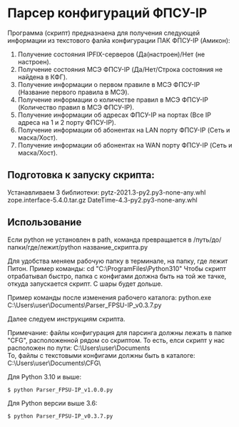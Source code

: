 # Парсер конфигураций ФПСУ-IP

Программа (скрипт) предназнаена для получения следующей информации из текстового фалйа конфигурации ПАК ФПСУ-IP (Амикон):

1. Получение состояния IPFIX-серверов (Да(настроен)/Нет (не настроен).
2. Получение состояния МСЭ ФПСУ-IP (Да/Нет/Строка состояния не найдена в КФГ).
3. Получение информации о первом правиле в МСЭ ФПСУ-IP (Название первого правила в МСЭ).
4. Получение информации о количестве правил в МСЭ ФПСУ-IP (Количество правил в МСЭ ФПСУ-IP).
5. Получение информации об адресах ФПСУ-IP на портах (Все IP адреса на 1 и 2 порту ФПСУ-IP).
6. Получение информации об абонентах на LAN порту ФПСУ-IP (Сеть и маска/Хост).
7. Получение информации об абонентах на WAN порту ФПСУ-IP (Сеть и маска/Хост).


## Подготовка к запуску скрипта:

Устанавливаем  3 библиотеки:
    pytz-2021.3-py2.py3-none-any.whl
    zope.interface-5.4.0.tar.gz
    DateTime-4.3-py2.py3-none-any.whl

## Использование

Если python не установлен в path, команда превращается в /путь/до/папки/где/лежит/python название_скрипта.py

Для удобства меняем рабочую папку в терминале, на папку, где лежит Питон.
Пример команды:	cd "C:\ProgramFiles\Python310\"
Чтобы скрипт отрабатывал быстро, папка с конфигами должна быть на той же тачке, откуда запускается скрипт. С шары будет дольше.

Пример команды после изменения рабочего каталога:
python.exe C:\Users\user\Documents\Parser_FPSU-IP_v0.3.7.py

Далее следуем инструкциям скрипта.


Примечание: файлы конфигурация для парсинга должны лежать в папке "CFG", расположенной рядом со скриптом.
То есть, елси скрипт у нас расположен по пути: C:\Users\user\Documents\
То, файлы с текстовыми конфигами должны быть в каталоге: C:\Users\user\Documents\CFG\


Для Python 3.10 и выше:
    
    $ python Parser_FPSU-IP_v1.0.0.py
    

Для Python версии выше 3.6:
    
    $ python Parser_FPSU-IP_v0.3.7.py
